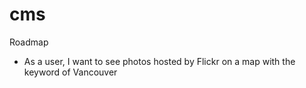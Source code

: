 # cms

Roadmap 
* As a user, I want to see photos hosted by Flickr on a map with the keyword of Vancouver